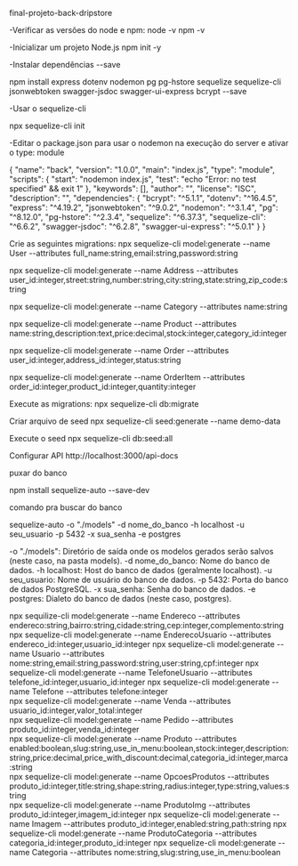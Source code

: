 final-projeto-back-dripstore

-Verificar as versões do node e npm:
node -v npm -v

-Inicializar um projeto Node.js
npm init -y

-Instalar dependências --save

npm install express dotenv nodemon pg pg-hstore sequelize sequelize-cli jsonwebtoken swagger-jsdoc swagger-ui-express bcrypt --save

-Usar o sequelize-cli

npx sequelize-cli init

-Editar o package.json para usar o nodemon na execução do server
e ativar o type: module

{
  "name": "back",
  "version": "1.0.0",
  "main": "index.js",
  "type": "module",
  "scripts": {
    "start": "nodemon index.js",
    "test": "echo \"Error: no test specified\" && exit 1"
  },
  "keywords": [],
  "author": "",
  "license": "ISC",
  "description": "",
  "dependencies": {
    "bcrypt": "^5.1.1",
    "dotenv": "^16.4.5",
    "express": "^4.19.2",
    "jsonwebtoken": "^9.0.2",
    "nodemon": "^3.1.4",
    "pg": "^8.12.0",
    "pg-hstore": "^2.3.4",
    "sequelize": "^6.37.3",
    "sequelize-cli": "^6.6.2",
    "swagger-jsdoc": "^6.2.8",
    "swagger-ui-express": "^5.0.1"
  }
}

Crie as seguintes migrations:
npx sequelize-cli model:generate --name User --attributes full_name:string,email:string,password:string

npx sequelize-cli model:generate --name Address --attributes user_id:integer,street:string,number:string,city:string,state:string,zip_code:string

npx sequelize-cli model:generate --name Category --attributes name:string

npx sequelize-cli model:generate --name Product --attributes name:string,description:text,price:decimal,stock:integer,category_id:integer

npx sequelize-cli model:generate --name Order --attributes user_id:integer,address_id:integer,status:string

npx sequelize-cli model:generate --name OrderItem --attributes order_id:integer,product_id:integer,quantity:integer

Execute as migrations:
npx sequelize-cli db:migrate

Criar arquivo de seed
npx sequelize-cli seed:generate --name demo-data

Execute o seed
npx sequelize-cli db:seed:all

Configurar API
http://localhost:3000/api-docs


puxar do banco 

npm install sequelize-auto --save-dev

comando pra buscar do banco

sequelize-auto -o "./models" -d nome_do_banco -h localhost -u seu_usuario -p 5432 -x sua_senha -e postgres

-o "./models": Diretório de saída onde os modelos gerados serão salvos (neste caso, na pasta models).
-d nome_do_banco: Nome do banco de dados.
-h localhost: Host do banco de dados (geralmente localhost).
-u seu_usuario: Nome de usuário do banco de dados.
-p 5432: Porta do banco de dados PostgreSQL.
-x sua_senha: Senha do banco de dados.
-e postgres: Dialeto do banco de dados (neste caso, postgres).

npx sequilize-cli model:generate --name Endereco --attributes endereco:string,bairro:string,cidade:string,cep:integer,complemento:string
npx sequelize-cli model:generate --name EnderecoUsuario --attributes endereco_id:integer,usuario_id:integer
npx sequelize-cli model:generate --name Usuario --attributes nome:string,email:string,password:string,user:string,cpf:integer
npx sequelize-cli model:generate --name TelefoneUsuario --attributes telefone_id:integer,usuario_id:integer
npx sequelize-cli model:generate --name Telefone --attributes telefone:integer         
npx sequelize-cli model:generate --name Venda --attributes usuario_id:integer,valor_total:integer           
npx sequelize-cli model:generate --name Pedido --attributes produto_id:integer,venda_id:integer    
npx sequelize-cli model:generate --name Produto --attributes enabled:boolean,slug:string,use_in_menu:boolean,stock:integer,description:string,price:decimal,price_with_discount:decimal,categoria_id:integer,marca:string   
npx sequelize-cli model:generate --name OpcoesProdutos --attributes produto_id:integer,title:string,shape:string,radius:integer,type:string,values:string        
npx sequelize-cli model:generate --name ProdutoImg --attributes produto_id:integer,imagem_id:integer 
npx sequelize-cli model:generate --name Imagem --attributes produto_id:integer,enabled:string,path:string 
npx sequelize-cli model:generate --name ProdutoCategoria --attributes categoria_id:integer,produto_id:integer 
npx sequelize-cli model:generate --name Categoria --attributes nome:string,slug:string,use_in_menu:boolean    
